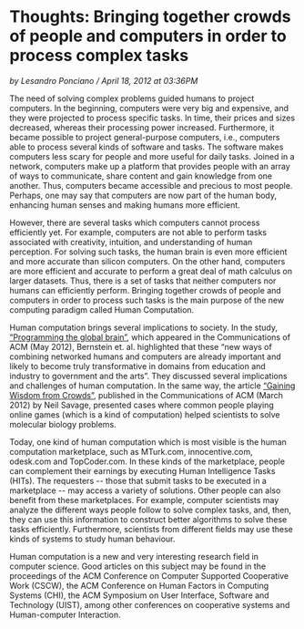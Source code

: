 # Thoughts: Bringing together crowds of people and computers in order to process complex tasks

_by Lesandro Ponciano / April 18, 2012 at 03:36PM_
 
The need of solving complex problems guided humans to project computers. In the beginning, computers were very big and expensive, and they were projected to process specific tasks. In time, their prices and sizes decreased, whereas their processing power increased.  Furthermore, it became possible to project general-purpose computers, i.e., computers able to process several kinds of software and tasks. The software makes computers less scary for people and more useful for daily tasks. Joined in a network, computers make up a platform that provides people with an array of ways to communicate, share content and gain knowledge from one another. Thus, computers became accessible and precious to most people. Perhaps, one may say that computers are now part of the human body, enhancing human senses and making humans more efficient.
 
However, there are several tasks which computers cannot process efficiently yet.  For example, computers are not able to perform tasks associated with creativity, intuition, and understanding of human perception. For solving such tasks, the human brain is even more efficient and more accurate than silicon computers. On the other hand, computers are more efficient and accurate to perform a great deal of math calculus on larger datasets. Thus, there is a set of tasks that neither computers nor humans can efficiently perform. Bringing together crowds of people and computers in order to process such tasks is the main purpose of the new computing paradigm called Human Computation.
 
Human computation brings several implications to society. In the study, [“Programming the global brain”](https://dl.acm.org/doi/10.1145/2160718.2160731), which appeared in the Communications of ACM (May 2012), Bernstein et. al. highlighted that these “new ways of combining networked humans and computers are already important and likely to become truly transformative in domains from education and industry to government and the arts”.  They discussed several implications and challenges of human computation. In the same way, the article [“Gaining Wisdom from Crowds”](http://dl.acm.org/citation.cfm?id=2093548.2093553), published in the Communications of ACM (March 2012) by Neil Savage, presented cases where common people playing online games (which is a kind of computation) helped scientists to solve molecular biology problems.
 
Today, one kind of human computation which is most visible is the human computation marketplace, such as MTurk.com, innocentive.com, odesk.com and TopCoder.com. In these kinds of the marketplace, people can complement their earnings by executing Human Intelligence Tasks (HITs). The requesters -- those that submit tasks to be executed in a marketplace -- may access a variety of solutions. Other people can also benefit from these marketplaces. For example, computer scientists may analyze the different ways people follow to solve complex tasks, and, then, they can use this information to construct better algorithms to solve these tasks efficiently. Furthermore, scientists from different fields may use these kinds of systems to study human behaviour.
 
Human computation is a new and very interesting research field in computer science. Good articles on this subject may be found in the proceedings of the ACM Conference on Computer Supported Cooperative Work (CSCW), the ACM Conference on Human Factors in Computing Systems (CHI), the ACM Symposium on User Interface, Software and Technology (UIST), among other conferences on cooperative systems and Human-computer Interaction.

